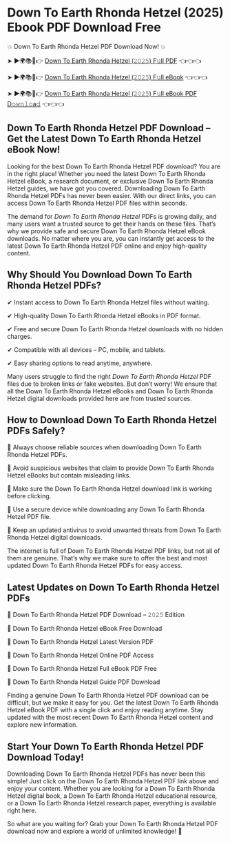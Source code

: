 # Down To Earth Rhonda Hetzel (2025) Ebook PDF Download Free

💥 Down To Earth Rhonda Hetzel PDF Download Now! 💥

➤ ►🌍📚📱👉 [Down To Earth Rhonda Hetzel (𝟸𝟶𝟸𝟻) F𝚞ll PDF](https://getpdf.xyz/down-to-earth-rhonda-hetzel) 👈👈👈


➤ ►🌍📚📱👉 [Down To Earth Rhonda Hetzel (𝟸𝟶𝟸𝟻) F𝚞ll eBook](https://getpdf.xyz/down-to-earth-rhonda-hetzel) 👈👈👈


➤ ►🌍📚📱👉 [Down To Earth Rhonda Hetzel (𝟸𝟶𝟸𝟻) F𝚞ll eBook PDF D𝚘𝚠𝚗𝚕𝚘a𝚍](https://getpdf.xyz/down-to-earth-rhonda-hetzel) 👈👈👈


## Down To Earth Rhonda Hetzel PDF Download – Get the Latest Down To Earth Rhonda Hetzel eBook Now!

Looking for the best Down To Earth Rhonda Hetzel PDF download? You are in the right place! Whether you need the latest Down To Earth Rhonda Hetzel eBook, a research document, or exclusive Down To Earth Rhonda Hetzel guides, we have got you covered. Downloading Down To Earth Rhonda Hetzel PDFs has never been easier. With our direct links, you can access Down To Earth Rhonda Hetzel PDF files within seconds.

The demand for *Down To Earth Rhonda Hetzel* PDFs is growing daily, and many users want a trusted source to get their hands on these files. That’s why we provide safe and secure Down To Earth Rhonda Hetzel eBook downloads. No matter where you are, you can instantly get access to the latest Down To Earth Rhonda Hetzel PDF online and enjoy high-quality content.

## Why Should You Download Down To Earth Rhonda Hetzel PDFs?

✔ Instant access to Down To Earth Rhonda Hetzel files without waiting.

✔ High-quality Down To Earth Rhonda Hetzel eBooks in PDF format.

✔ Free and secure Down To Earth Rhonda Hetzel downloads with no hidden charges.

✔ Compatible with all devices – PC, mobile, and tablets.

✔ Easy sharing options to read anytime, anywhere.

Many users struggle to find the right *Down To Earth Rhonda Hetzel* PDF files due to broken links or fake websites. But don’t worry! We ensure that all the Down To Earth Rhonda Hetzel eBooks and Down To Earth Rhonda Hetzel digital downloads provided here are from trusted sources.

## How to Download Down To Earth Rhonda Hetzel PDFs Safely?

📌 Always choose reliable sources when downloading Down To Earth Rhonda Hetzel PDFs.

📌 Avoid suspicious websites that claim to provide Down To Earth Rhonda Hetzel eBooks but contain misleading links.

📌 Make sure the Down To Earth Rhonda Hetzel download link is working before clicking.

📌 Use a secure device while downloading any Down To Earth Rhonda Hetzel PDF file.

📌 Keep an updated antivirus to avoid unwanted threats from Down To Earth Rhonda Hetzel digital downloads.

The internet is full of Down To Earth Rhonda Hetzel PDF links, but not all of them are genuine. That’s why we make sure to offer the best and most updated Down To Earth Rhonda Hetzel PDFs for easy access.

## Latest Updates on Down To Earth Rhonda Hetzel PDFs

🔹 Down To Earth Rhonda Hetzel PDF Download – 𝟸𝟶𝟸𝟻 Edition

🔹 Down To Earth Rhonda Hetzel eBook Free Download

🔹 Down To Earth Rhonda Hetzel Latest Version PDF

🔹 Down To Earth Rhonda Hetzel Online PDF Access

🔹 Down To Earth Rhonda Hetzel Full eBook PDF Free

🔹 Down To Earth Rhonda Hetzel Guide PDF Download

Finding a genuine Down To Earth Rhonda Hetzel PDF download can be difficult, but we make it easy for you. Get the latest Down To Earth Rhonda Hetzel eBook PDF with a single click and enjoy reading anytime. Stay updated with the most recent Down To Earth Rhonda Hetzel content and explore new information.

## Start Your Down To Earth Rhonda Hetzel PDF Download Today!

Downloading Down To Earth Rhonda Hetzel PDFs has never been this simple! Just click on the Down To Earth Rhonda Hetzel PDF link above and enjoy your content. Whether you are looking for a Down To Earth Rhonda Hetzel digital book, a Down To Earth Rhonda Hetzel educational resource, or a Down To Earth Rhonda Hetzel research paper, everything is available right here.

So what are you waiting for? Grab your Down To Earth Rhonda Hetzel PDF download now and explore a world of unlimited knowledge! 🚀